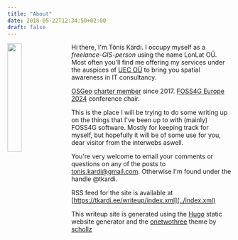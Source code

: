 ```yaml
---
title: "About"
date: 2018-05-22T12:34:50+02:00
draft: false
---
```


<img
    align="left"
    src="/writeup/img/misc/tkardi.jpg"
    style="padding-right: 15px; width: 25%">
Hi there, I'm Tõnis Kärdi. I occupy myself as a _freelance-GIS-person_ using
the name LonLat OÜ. Most often you'll find me offering my services under the
auspices of [UEC OÜ](http://uec.ee/) to bring you spatial awareness in IT
consultancy.

[OSGeo](https://osgeo.org) [charter member](https://www.osgeo.org/about/membership-rules/) since 2017.
[FOSS4G Europe 2024](https://2024.europe.foss4g.org/) conference chair.

This is the place I will be trying to do some writing up on the things that
I've been up to with (mainly) FOSS4G software. Mostly for
keeping track for myself, but hopefully it will be of some use for you, dear
visitor from the interwebs aswell.

You're very welcome to email your comments or questions on
any of the posts to [tonis.kardi@gmail.com](mailto:tonis.kardi@gmail.com).
Otherwise I'm found under the handle @tkardi.

RSS feed for the site is available at [https://tkardi.ee/writeup/index.xml](../index.xml)

This writeup site is generated using the [Hugo](https://gohugo.io/)
static website generator and the [onetwothree](https://themes.gohugo.io/onetwothree/)
theme by [schollz](https://schollz.github.io/)
